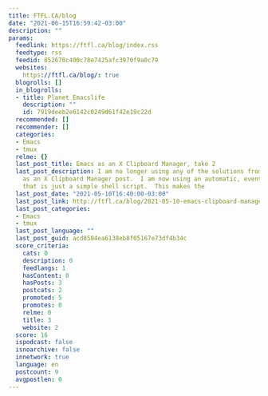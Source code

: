 ```yaml
---
title: FTFL.CA/blog
date: "2021-06-15T16:59:42-03:00"
description: ""
params:
  feedlink: https://ftfl.ca/blog/index.rss
  feedtype: rss
  feedid: 852678c400c78e7425afc3970f9a0c79
  websites:
    https://ftfl.ca/blog/: true
  blogrolls: []
  in_blogrolls:
  - title: Planet Emacslife
    description: ""
    id: 7919deeb2e6142c0249d61f42e19c22d
  recommended: []
  recommender: []
  categories:
  - Emacs
  - tmux
  relme: {}
  last_post_title: Emacs as an X Clipboard Manager, take 2
  last_post_description: I am no longer using any of the solutions from my first Emacs
    as an X Clipboard Manager post.  I am now using an automatic, event-driven solution
    that is just a simple shell script.  This makes the
  last_post_date: "2021-05-10T16:40:00-03:00"
  last_post_link: http://ftfl.ca/blog/2021-05-10-emacs-clipboard-manager-take-2.html
  last_post_categories:
  - Emacs
  - tmux
  last_post_language: ""
  last_post_guid: acd0504ea6138eb8f05167e73df4b34c
  score_criteria:
    cats: 0
    description: 0
    feedlangs: 1
    hasContent: 0
    hasPosts: 3
    postcats: 2
    promoted: 5
    promotes: 0
    relme: 0
    title: 3
    website: 2
  score: 16
  ispodcast: false
  isnoarchive: false
  innetwork: true
  language: en
  postcount: 9
  avgpostlen: 0
---
```

